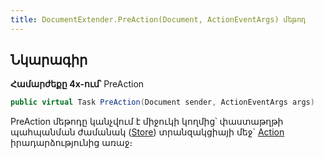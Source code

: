 ```yaml
---
title: DocumentExtender.PreAction(Document, ActionEventArgs) մեթոդ
---
```


## Նկարագիր

**Համարժեքը 4x-ում՝** PreAction

```c#
public virtual Task PreAction(Document sender, ActionEventArgs args)
```

PreAction մեթոդը կանչվում է միջուկի կողմից՝ փաստաթղթի պահպանման ժամանակ ([Store](https://armsoft.github.io/as4x-docs/HTM/ProgrGuide/Functions/ASDOC/Store.html)) տրանզակցիայի մեջ` [Action](https://armsoft.github.io/as4x-docs/HTM/ProgrGuide/ScriptProcs/Action.html) իրադարձությունից առաջ։

